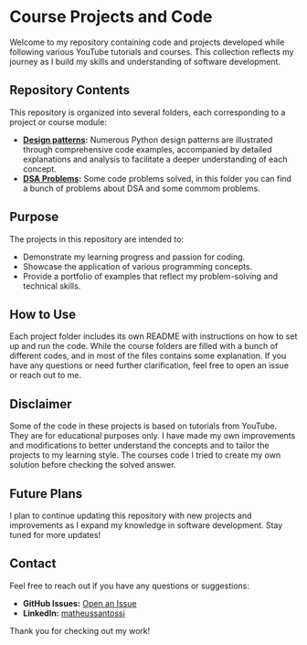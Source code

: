 # Course Projects and Code

Welcome to my repository containing code and projects developed while following various YouTube tutorials and courses. This collection reflects my journey as I build my skills and understanding of software development.

## Repository Contents

This repository is organized into several folders, each corresponding to a project or course module:

- **[Design patterns](./python_tests_and_courses/design_patterns/):** Numerous Python design patterns are illustrated through comprehensive code examples, accompanied by detailed explanations and analysis to facilitate a deeper understanding of each concept.
- **[DSA Problems](./python_tests_and_courses/python_data_structures_problems/):** Some code problems solved, in this folder you can find a bunch of problems about DSA and some commom problems.

## Purpose

The projects in this repository are intended to:
- Demonstrate my learning progress and passion for coding.
- Showcase the application of various programming concepts.
- Provide a portfolio of examples that reflect my problem-solving and technical skills.

## How to Use

Each project folder includes its own README with instructions on how to set up and run the code. While the course folders are filled with a bunch of different codes, and in most of the files contains some explanation. If you have any questions or need further clarification, feel free to open an issue or reach out to me.

## Disclaimer

Some of the code in these projects is based on tutorials from YouTube. They are for educational purposes only. I have made my own improvements and modifications to better understand the concepts and to tailor the projects to my learning style. The courses code I tried to create my own solution before checking the solved answer.

## Future Plans

I plan to continue updating this repository with new projects and improvements as I expand my knowledge in software development. Stay tuned for more updates!

## Contact

Feel free to reach out if you have any questions or suggestions:
- **GitHub Issues:** [Open an Issue](https://github.com/MatheusDSantossi/learning-journey/issues)
- **LinkedIn:** [matheussantossi](https://www.linkedin.com/in/matheussantossi/)

Thank you for checking out my work!
